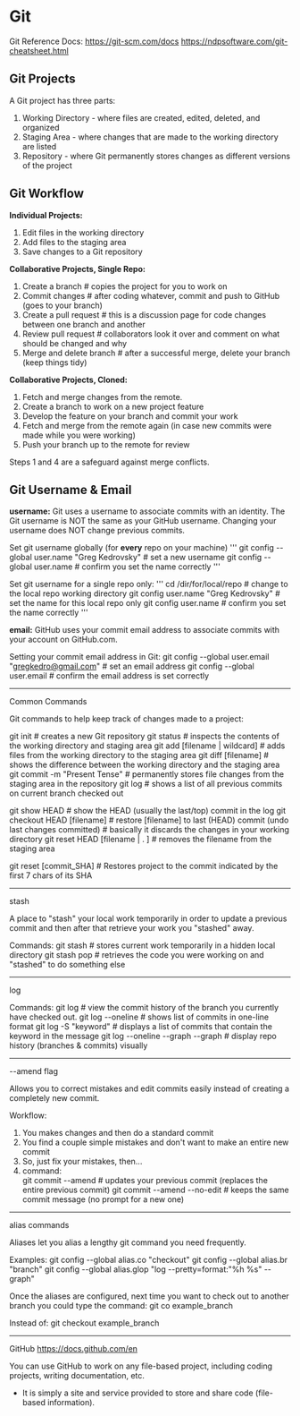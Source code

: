 # Git

Git Reference Docs:
https://git-scm.com/docs
https://ndpsoftware.com/git-cheatsheet.html

## Git Projects

A Git project has three parts:
1. Working Directory - where files are created, edited, deleted, and organized
2. Staging Area      - where changes that are made to the working directory are listed
3. Repository        - where Git permanently stores changes as different versions of the project

## Git Workflow

**Individual Projects:**
1. Edit files in the working directory
2. Add files to the staging area
3. Save changes to a Git repository

**Collaborative Projects, Single Repo:**
1. Create a branch          # copies the project for you to work on
2. Commit changes           # after coding whatever, commit and push to GitHub (goes to your branch)
3. Create a pull request    # this is a discussion page for code changes between one branch and another
4. Review pull request      # collaborators look it over and comment on what should be changed and why
5. Merge and delete branch  # after a successful merge, delete your branch (keep things tidy)

**Collaborative Projects, Cloned:**
1. Fetch and merge changes from the remote.
2. Create a branch to work on a new project feature
3. Develop the feature on your branch and commit your work
4. Fetch and merge from the remote again (in case new commits were made while you were working)
5. Push your branch up to the remote for review

Steps 1 and 4 are a safeguard against merge conflicts.

## Git Username & Email

**username:** Git uses a username to associate commits with an identity. The Git username is NOT the same as your GitHub username. Changing your username does NOT change previous commits.

Set git username globally (for **every** repo on your machine)
'''
 git config --global user.name "Greg Kedrovsky"  # set a new username
 git config --global user.name                   # confirm you set the name correctly
'''

Set git username for a single repo only: 
'''
cd /dir/for/local/repo                 # change to the local repo working directory
 git config user.name "Greg Kedrovsky"  # set the name for this local repo only
 git config user.name                   # confirm you set the name correctly
'''

**email:** GitHub uses your commit email address to associate commits with your account on GitHub.com. 

Setting your commit email address in Git: 
 git config --global user.email "gregkedro@gmail.com"  # set an email address
 git config --global user.email                        # confirm the email address is set correctly


-----------------------------------------------------------------------
Common Commands

Git commands to help keep track of changes made to a project:

git init                       # creates a new Git repository
git status                     # inspects the contents of the working directory and staging area
git add [filename | wildcard]  # adds files from the working directory to the staging area
git diff [filename]            # shows the difference between the working directory and the staging area
git commit -m "Present Tense"  # permanently stores file changes from the staging area in the repository
git log                        # shows a list of all previous commits on current branch checked out

git show HEAD                  # show the HEAD (usually the last/top) commit in the log
git checkout HEAD [filename]   # restore [filename] to last (HEAD) commit (undo last changes committed)
                               # basically it discards the changes in your working directory
git reset HEAD [filename | . ] # removes the filename from the staging area
 
git reset [commit_SHA]         # Restores project to the commit indicated by the first 7 chars of its SHA

-----------------------------------------------------------------------
stash

A place to "stash" your local work temporarily in order to update a previous commit and then after that retrieve your work you "stashed" away.

Commands:
 git stash      # stores current work temporarily in a hidden local directory
 git stash pop  # retrieves the code you were working on and "stashed" to do something else
 
-----------------------------------------------------------------------
log

Commands: 
 git log                            # view the commit history of the branch you currently have checked out.
 git log --oneline                  # shows list of commits in one-line format
 git log -S "keyword"               # displays a list of commits that contain the keyword in the message
 git log --oneline --graph --graph  # display repo history (branches & commits) visually
 
-----------------------------------------------------------------------
 --amend flag
 
Allows you to correct mistakes and edit commits easily instead of creating a completely new commit.

Workflow:
 1. You makes changes and then do a standard commit
 2. You find a couple simple mistakes and don't want to make an entire new commit
 3. So, just fix your mistakes, then...
 4. command:      
     git commit --amend            # updates your previous commit (replaces the entire previous commit)
     git commit --amend --no-edit  # keeps the same commit message (no prompt for a new one)

-----------------------------------------------------------------------
alias commands

Aliases let you alias a lengthy git command you need frequently.

Examples: 
 git config --global alias.co "checkout"
 git config --global alias.br "branch"
 git config --global alias.glop "log --pretty=format:"%h %s" --graph"

Once the aliases are configured, next time you want to check out to another branch you could type the command:
 git co example_branch

Instead of:
 git checkout example_branch
 
-----------------------------------------------------------------------
GitHub
https://docs.github.com/en

You can use GitHub to work on any file-based project, including coding projects, writing documentation, etc.
- It is simply a site and service provided to store and share code (file-based information).




